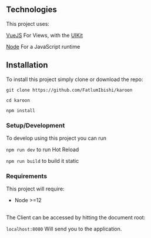 ## Technologies

This project uses:

[VueJS](https://vuejs.org/) For Views, with the [UIKit](https://getuikit.com/)

[Node](https://nodejs.org/en/) For a JavaScript runtime

## Installation

To install this project simply clone or download the repo:

`git clone https://github.com/FatlumIbishi/karoon`

`cd karoon`

`npm install`

### Setup/Development

To develop using this project you can run

`npm run dev` to run Hot Reload

`npm run build` to build it static

### Requirements

This project will require:

- Node >=12

##

The Client can be accessed by hitting the document root:

`localhost:8080` Will send you to the application.
